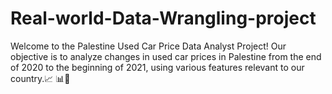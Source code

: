# Real-world-Data-Wrangling-project
Welcome to the Palestine Used Car Price Data Analyst Project! Our objective is to analyze changes in used car prices in Palestine from the end of 2020 to the beginning of 2021, using various features relevant to our country.📈 📊🚗
